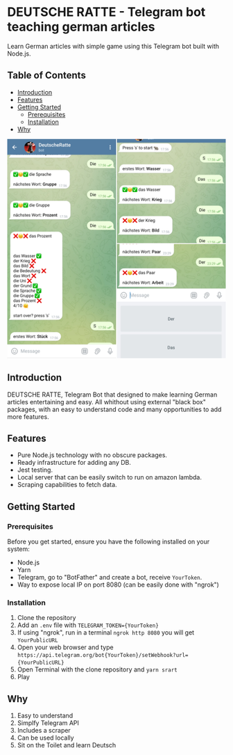 # DEUTSCHE RATTE - Telegram bot teaching german articles

Learn German articles with simple game using this Telegram bot built with Node.js.

## Table of Contents

- [Introduction](#introduction)
- [Features](#features)
- [Getting Started](#getting-started)
  - [Prerequisites](#prerequisites)
  - [Installation](#installation)
- [Why](#why)

![Screen Shot](./public/screen-shot.jpg)

## Introduction

DEUTSCHE RATTE, Telegram Bot that designed to make learning German articles entertaining and easy. All whithout using external "black box" packages, with an easy to understand code and many opportunities to add more features.

## Features

- Pure Node.js technology with no obscure packages.
- Ready infrastructure for adding any DB.
- Jest testing.
- Local server that can be easily switch to run on amazon lambda.
- Scraping capabilities to fetch data.

## Getting Started

### Prerequisites

Before you get started, ensure you have the following installed on your system:

- Node.js
- Yarn
- Telegram, go to "BotFather" and create a bot, receive `YourToken`.
- Way to expose local IP on port 8080 (can be easily done with "ngrok")

### Installation

1. Clone the repository
2. Add an `.env` file with `TELEGRAM_TOKEN={YourToken}`
3. If using "ngrok", run in a terminal `ngrok http 8080` you will get `YourPublicURL`
4. Open your web browser and type `https://api.telegram.org/bot{YourToken}/setWebhook?url={YourPublicURL}` 
5. Open Terminal with the clone repository and `yarn srart`
6. Play

## Why

1. Easy to understand
2. Simplfy Telegram API
3. Includes a scraper
4. Can be used locally
5. Sit on the Toilet and learn Deutsch